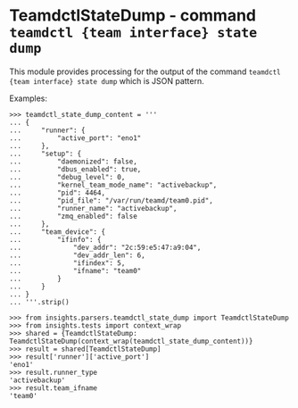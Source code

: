 TeamdctlStateDump - command ``teamdctl {team interface} state dump``
====================================================================

This module provides processing for the output of the command
``teamdctl {team interface} state dump`` which is JSON pattern.

Examples:

    >>> teamdctl_state_dump_content = '''
    ... {
    ...     "runner": {
    ...         "active_port": "eno1"
    ...     },
    ...     "setup": {
    ...         "daemonized": false,
    ...         "dbus_enabled": true,
    ...         "debug_level": 0,
    ...         "kernel_team_mode_name": "activebackup",
    ...         "pid": 4464,
    ...         "pid_file": "/var/run/teamd/team0.pid",
    ...         "runner_name": "activebackup",
    ...         "zmq_enabled": false
    ...     },
    ...     "team_device": {
    ...         "ifinfo": {
    ...             "dev_addr": "2c:59:e5:47:a9:04",
    ...             "dev_addr_len": 6,
    ...             "ifindex": 5,
    ...             "ifname": "team0"
    ...         }
    ...     }
    ... }
    ... '''.strip()

    >>> from insights.parsers.teamdctl_state_dump import TeamdctlStateDump
    >>> from insights.tests import context_wrap
    >>> shared = {TeamdctlStateDump: TeamdctlStateDump(context_wrap(teamdctl_state_dump_content))}
    >>> result = shared[TeamdctlStateDump]
    >>> result['runner']['active_port']
    'eno1'
    >>> result.runner_type
    'activebackup'
    >>> result.team_ifname
    'team0'